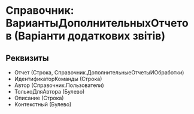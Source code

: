 ﻿# Справочник: ВариантыДополнительныхОтчетов (Варіанти додаткових звітів)

## Реквизиты

- Отчет (Строка, Справочник.ДополнительныеОтчетыИОбработки)
- ИдентификаторКоманды (Строка)
- Автор (Справочник.Пользователи)
- ТолькоДляАвтора (Булево)
- Описание (Строка)
- Контекстный (Булево)

